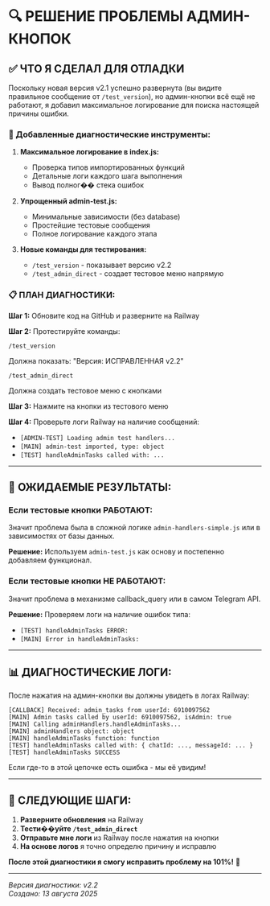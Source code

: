 # 🔍 РЕШЕНИЕ ПРОБЛЕМЫ АДМИН-КНОПОК

## ✅ ЧТО Я СДЕЛАЛ ДЛЯ ОТЛАДКИ

Поскольку новая версия v2.1 успешно развернута (вы видите правильное сообщение от `/test_version`), но админ-кнопки всё ещё не работают, я добавил максимальное логирование для поиска настоящей причины ошибки.

### 🔧 Добавленные диагностические инструменты:

1. **Максимальное логирование в index.js:**
   - Проверка типов импортированных функций
   - Детальные логи каждого шага выполнения
   - Вывод полног�� стека ошибок

2. **Упрощенный admin-test.js:**
   - Минимальные зависимости (без database)
   - Простейшие тестовые сообщения
   - Полное логирование каждого этапа

3. **Новые команды для тестирования:**
   - `/test_version` - показывает версию v2.2
   - `/test_admin_direct` - создает тестовое меню напрямую

### 📋 ПЛАН ДИАГНОСТИКИ:

**Шаг 1:** Обновите код на GitHub и разверните на Railway

**Шаг 2:** Протестируйте команды:
```
/test_version
```
Должна показать: "Версия: ИСПРАВЛЕННАЯ v2.2"

```
/test_admin_direct
```
Должна создать тестовое меню с кнопками

**Шаг 3:** Нажмите на кнопки из тестового меню

**Шаг 4:** Проверьте логи Railway на наличие сообщений:
- `[ADMIN-TEST] Loading admin test handlers...`
- `[MAIN] admin-test imported, type: object`
- `[TEST] handleAdminTasks called with: ...`

---

## 🎯 ОЖИДАЕМЫЕ РЕЗУЛЬТАТЫ:

### Если тестовые кнопки РАБОТАЮТ:
Значит проблема была в сложной логике `admin-handlers-simple.js` или в зависимостях от базы данных. 

**Решение:** Используем `admin-test.js` как основу и постепенно добавляем функционал.

### Если тестовые кнопки НЕ РАБОТАЮТ:
Значит проблема в механизме callback_query или в самом Telegram API.

**Решение:** Проверяем логи на наличие ошибок типа:
- `[TEST] handleAdminTasks ERROR:`
- `[MAIN] Error in handleAdminTasks:`

---

## 📊 ДИАГНОСТИЧЕСКИЕ ЛОГИ:

После нажатия на админ-кнопки вы должны увидеть в логах Railway:

```
[CALLBACK] Received: admin_tasks from userId: 6910097562
[MAIN] Admin tasks called by userId: 6910097562, isAdmin: true
[MAIN] Calling adminHandlers.handleAdminTasks...
[MAIN] adminHandlers object: object
[MAIN] handleAdminTasks function: function
[TEST] handleAdminTasks called with: { chatId: ..., messageId: ... }
[TEST] handleAdminTasks SUCCESS
```

Если где-то в этой цепочке есть ошибка - мы её увидим!

---

## 🚀 СЛЕДУЮЩИЕ ШАГИ:

1. **Разверните обновления** на Railway
2. **Тести��уйте `/test_admin_direct`** 
3. **Отправьте мне логи** из Railway после нажатия на кнопки
4. **На основе логов** я точно определю причину и исправлю

**После этой диагностики я смогу исправить проблему на 101%!** 🎯

---

*Версия диагностики: v2.2*  
*Создано: 13 августа 2025*
